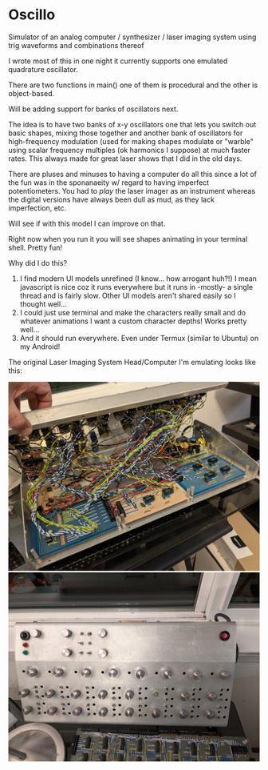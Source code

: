 # Oscillo
Simulator of an analog computer / synthesizer / laser imaging system using trig waveforms and combinations thereof


I wrote most of this in one night it currently supports one emulated quadrature oscillator.

There are two functions in main() one of them is procedural and the other is object-based.

Will be adding support for banks of oscillators next.

The idea is to have two banks of x-y oscillators one that lets you switch out basic shapes, mixing those together and
another bank of oscillators for high-frequency modulation (used for making shapes modulate or "warble" using
scalar frequency multiples (ok harmonics I suppose) at much faster rates.  This always made for great laser shows
that I did in the old days.

There are pluses and minuses to having a computer do all this since a lot of the fun was in the sponanaeity w/ regard
to having imperfect potentiometers.  You had to _play_ the laser imager as an instrument whereas the digital versions
have always been dull as mud, as they lack imperfection, etc.

Will see if with this model I can improve on that.

Right now when you run it you will see shapes animating in your terminal shell.  Pretty fun!

Why did I do this?

1.  I find modern UI models unrefined (I know... how arrogant huh?!)
    I mean javascript is nice coz it runs everywhere but it runs in -mostly- a single thread
      and is fairly slow.  Other UI models aren't shared easily so I thought well...
2.  I could just use terminal and make the characters really small and do whatever animations
      I want a custom character depths!  Works pretty well...
3.  And it should run everywhere.  Even under Termux (similar to Ubuntu) on my Android!


The original Laser Imaging System Head/Computer I'm emulating looks like this:

![Laser Imaging System 1](https://github.com/tpfaff100/Oscillo/blob/main/AnalogLaserImagingSynth02.jpg?raw=true)
![Laser Imaging System 1](https://github.com/tpfaff100/Oscillo/blob/main/AnalogLaserImagingSynth01.jpg?raw=true)
